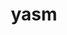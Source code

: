 ---
title: "yasm"
layout: cache
categories: [package, develop]
meta: {"versions": ["1.3.0"], "compilers": ["gcc@=11.1.0", "gcc@=11.4.0", "gcc@=9.4.0", "oneapi@=2024.0.0"], "oss": ["ubuntu20.04", "ubuntu22.04"], "platforms": ["linux"], "targets": ["neoverse_v1", "neoverse_v2", "ppc64le", "x86_64_v3"], "stacks": ["data-vis-sdk", "e4s", "e4s-neoverse-v2", "e4s-neoverse_v1", "e4s-oneapi", "e4s-power", "root"], "num_specs": 14, "num_specs_by_stack": {"root": 14, "e4s-power": 2, "data-vis-sdk": 2, "e4s-neoverse_v1": 2, "e4s-neoverse-v2": 3, "e4s": 2, "e4s-oneapi": 3}}
spec_details: [{"hash": "n6reybc4bfnob2n3gupnkljvj4264k4b", "compiler": "gcc@=9.4.0", "versions": ["1.3.0"], "os": "ubuntu20.04", "platform": "linux", "target": "ppc64le", "variants": ["build_system=autotools"], "stacks": ["root", "e4s-power"], "size": "-", "tarball": "https://binaries.spack.io/develop/build_cache/linux-ubuntu20.04-ppc64le/gcc-9.4.0/yasm-1.3.0/linux-ubuntu20.04-ppc64le-gcc-9.4.0-yasm-1.3.0-n6reybc4bfnob2n3gupnkljvj4264k4b.spack"}, {"hash": "jncpeesfz23o7b5srkovhkebd4ir6rmd", "compiler": "gcc@=9.4.0", "versions": ["1.3.0"], "os": "ubuntu20.04", "platform": "linux", "target": "ppc64le", "variants": ["build_system=autotools"], "stacks": ["root", "e4s-power"], "size": "-", "tarball": "https://binaries.spack.io/develop/build_cache/linux-ubuntu20.04-ppc64le/gcc-9.4.0/yasm-1.3.0/linux-ubuntu20.04-ppc64le-gcc-9.4.0-yasm-1.3.0-jncpeesfz23o7b5srkovhkebd4ir6rmd.spack"}, {"hash": "yqyybpl43cjbygte3lsvusem6jp4qejh", "compiler": "gcc@=11.1.0", "versions": ["1.3.0"], "os": "ubuntu20.04", "platform": "linux", "target": "x86_64_v3", "variants": ["build_system=autotools"], "stacks": ["data-vis-sdk", "root"], "size": "-", "tarball": "https://binaries.spack.io/develop/build_cache/linux-ubuntu20.04-x86_64_v3/gcc-11.1.0/yasm-1.3.0/linux-ubuntu20.04-x86_64_v3-gcc-11.1.0-yasm-1.3.0-yqyybpl43cjbygte3lsvusem6jp4qejh.spack"}, {"hash": "33y4otsrwcwgszbjca3foiafzyh3gdbl", "compiler": "gcc@=11.1.0", "versions": ["1.3.0"], "os": "ubuntu20.04", "platform": "linux", "target": "x86_64_v3", "variants": ["build_system=autotools"], "stacks": ["data-vis-sdk", "root"], "size": "-", "tarball": "https://binaries.spack.io/develop/build_cache/linux-ubuntu20.04-x86_64_v3/gcc-11.1.0/yasm-1.3.0/linux-ubuntu20.04-x86_64_v3-gcc-11.1.0-yasm-1.3.0-33y4otsrwcwgszbjca3foiafzyh3gdbl.spack"}, {"hash": "y2s4sw7k6ani6i3u7wpzxyjtd4pvp2n5", "compiler": "gcc@=11.4.0", "versions": ["1.3.0"], "os": "ubuntu22.04", "platform": "linux", "target": "neoverse_v1", "variants": ["build_system=autotools"], "stacks": ["e4s-neoverse_v1", "root"], "size": "-", "tarball": "https://binaries.spack.io/develop/build_cache/linux-ubuntu22.04-neoverse_v1/gcc-11.4.0/yasm-1.3.0/linux-ubuntu22.04-neoverse_v1-gcc-11.4.0-yasm-1.3.0-y2s4sw7k6ani6i3u7wpzxyjtd4pvp2n5.spack"}, {"hash": "esrqmk5fo7wgot64v5g4ou46q4nxkkk3", "compiler": "gcc@=11.4.0", "versions": ["1.3.0"], "os": "ubuntu22.04", "platform": "linux", "target": "neoverse_v1", "variants": ["build_system=autotools"], "stacks": ["e4s-neoverse_v1", "root"], "size": "-", "tarball": "https://binaries.spack.io/develop/build_cache/linux-ubuntu22.04-neoverse_v1/gcc-11.4.0/yasm-1.3.0/linux-ubuntu22.04-neoverse_v1-gcc-11.4.0-yasm-1.3.0-esrqmk5fo7wgot64v5g4ou46q4nxkkk3.spack"}, {"hash": "j73k43gtkxb7u4d3cptvz2nzaoci4haq", "compiler": "gcc@=11.4.0", "versions": ["1.3.0"], "os": "ubuntu22.04", "platform": "linux", "target": "neoverse_v2", "variants": ["build_system=autotools"], "stacks": ["e4s-neoverse-v2", "root"], "size": "-", "tarball": "https://binaries.spack.io/develop/build_cache/linux-ubuntu22.04-neoverse_v2/gcc-11.4.0/yasm-1.3.0/linux-ubuntu22.04-neoverse_v2-gcc-11.4.0-yasm-1.3.0-j73k43gtkxb7u4d3cptvz2nzaoci4haq.spack"}, {"hash": "jix7nhc2lkryogzukwinnbmxaxcdkfjc", "compiler": "gcc@=11.4.0", "versions": ["1.3.0"], "os": "ubuntu22.04", "platform": "linux", "target": "neoverse_v2", "variants": ["build_system=autotools"], "stacks": ["e4s-neoverse-v2", "root"], "size": "-", "tarball": "https://binaries.spack.io/develop/build_cache/linux-ubuntu22.04-neoverse_v2/gcc-11.4.0/yasm-1.3.0/linux-ubuntu22.04-neoverse_v2-gcc-11.4.0-yasm-1.3.0-jix7nhc2lkryogzukwinnbmxaxcdkfjc.spack"}, {"hash": "kvztzxmpq4rlsmqi4j5mw7wvk3qmq352", "compiler": "gcc@=11.4.0", "versions": ["1.3.0"], "os": "ubuntu22.04", "platform": "linux", "target": "neoverse_v2", "variants": ["build_system=autotools"], "stacks": ["e4s-neoverse-v2", "root"], "size": "-", "tarball": "https://binaries.spack.io/develop/build_cache/linux-ubuntu22.04-neoverse_v2/gcc-11.4.0/yasm-1.3.0/linux-ubuntu22.04-neoverse_v2-gcc-11.4.0-yasm-1.3.0-kvztzxmpq4rlsmqi4j5mw7wvk3qmq352.spack"}, {"hash": "poxqonllx5bwub5jqh6auk3h2me2wikz", "compiler": "gcc@=11.4.0", "versions": ["1.3.0"], "os": "ubuntu22.04", "platform": "linux", "target": "x86_64_v3", "variants": ["build_system=autotools"], "stacks": ["root", "e4s"], "size": "-", "tarball": "https://binaries.spack.io/develop/build_cache/linux-ubuntu22.04-x86_64_v3/gcc-11.4.0/yasm-1.3.0/linux-ubuntu22.04-x86_64_v3-gcc-11.4.0-yasm-1.3.0-poxqonllx5bwub5jqh6auk3h2me2wikz.spack"}, {"hash": "bdsvoomtsowohwyjxw5qc7uyfxfyqjq3", "compiler": "gcc@=11.4.0", "versions": ["1.3.0"], "os": "ubuntu22.04", "platform": "linux", "target": "x86_64_v3", "variants": ["build_system=autotools"], "stacks": ["root", "e4s"], "size": "-", "tarball": "https://binaries.spack.io/develop/build_cache/linux-ubuntu22.04-x86_64_v3/gcc-11.4.0/yasm-1.3.0/linux-ubuntu22.04-x86_64_v3-gcc-11.4.0-yasm-1.3.0-bdsvoomtsowohwyjxw5qc7uyfxfyqjq3.spack"}, {"hash": "adlomgft5cmw64tudfjs763tqn763hh7", "compiler": "oneapi@=2024.0.0", "versions": ["1.3.0"], "os": "ubuntu22.04", "platform": "linux", "target": "x86_64_v3", "variants": ["build_system=autotools"], "stacks": ["root", "e4s-oneapi"], "size": "-", "tarball": "https://binaries.spack.io/develop/build_cache/linux-ubuntu22.04-x86_64_v3/oneapi-2024.0.0/yasm-1.3.0/linux-ubuntu22.04-x86_64_v3-oneapi-2024.0.0-yasm-1.3.0-adlomgft5cmw64tudfjs763tqn763hh7.spack"}, {"hash": "735spe6yfnmdmiymkyq744jx7se2dmkc", "compiler": "oneapi@=2024.0.0", "versions": ["1.3.0"], "os": "ubuntu22.04", "platform": "linux", "target": "x86_64_v3", "variants": ["build_system=autotools"], "stacks": ["root", "e4s-oneapi"], "size": "-", "tarball": "https://binaries.spack.io/develop/build_cache/linux-ubuntu22.04-x86_64_v3/oneapi-2024.0.0/yasm-1.3.0/linux-ubuntu22.04-x86_64_v3-oneapi-2024.0.0-yasm-1.3.0-735spe6yfnmdmiymkyq744jx7se2dmkc.spack"}, {"hash": "rnhr2anh3bn22jogbhh6enuycld6wxar", "compiler": "oneapi@=2024.0.0", "versions": ["1.3.0"], "os": "ubuntu22.04", "platform": "linux", "target": "x86_64_v3", "variants": ["build_system=autotools"], "stacks": ["root", "e4s-oneapi"], "size": "-", "tarball": "https://binaries.spack.io/develop/build_cache/linux-ubuntu22.04-x86_64_v3/oneapi-2024.0.0/yasm-1.3.0/linux-ubuntu22.04-x86_64_v3-oneapi-2024.0.0-yasm-1.3.0-rnhr2anh3bn22jogbhh6enuycld6wxar.spack"}]
---